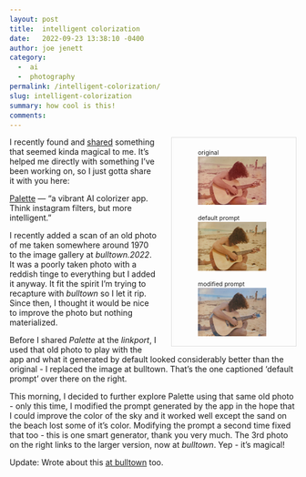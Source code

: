 ```yaml
---
layout: post
title:  intelligent colorization
date:   2022-09-23 13:38:10 -0400
author: joe jenett
category:
  -  ai
  -  photography
permalink: /intelligent-colorization/
slug: intelligent-colorization
summary: how cool is this!
comments: 
---
```


<div style="min-height:320px;display:block;">
<div style="position-relative;float:right;margin-left:24px;padding:6px 6px 0 6px;border:1px solid #dedede">
<figure>
<figcaption style="font-size:.75em;">original</figcaption>
<img src="/images/mbjoe-old.jpg" width="120" style="width:120px;margin-right:6px;" alt="" />
</figure>
<figure>
<figcaption style="font-size:.75em;">default prompt</figcaption>
<img src="/images/mbjoe2.jpg" width="120" style="width:120px;margin-right:6px;" alt="" />
</figure>
<figure>
<figcaption style="font-size:.75em;">modified prompt</figcaption>
<a href="https://bulltown.2022.joejenett.com/images/show/?image=mbjoe"><img src="/images/mbjoe.jpg" width="120" style="width:120px;" alt="" /></a>
</figure>
</div>
<p>I recently found and <a href="https://dwt-archives.joejenett.com/a-vibrant-ai-colorizer-app/">shared</a> something that seemed kinda magical to me. It’s helped me directly with something I’ve been working on, so I just gotta share it with you here:</p>
<p>
<a title="Palette" href="https://palette.fm/">Palette</a> — “a vibrant AI colorizer app. Think instagram filters, but more intelligent.” 
</p>
<p>I recently added a scan of an old photo of me taken somewhere around 1970 to the image gallery at <em>bulltown.2022</em>. It was a poorly taken photo with a reddish tinge to everything but I added it anyway. It fit the spirit I’m trying to recapture with <em>bulltown</em> so I let it rip. Since then, I thought it would be nice to improve the photo but nothing materialized.</p>
<p>Before I shared <em>Palette</em> at the <em>linkport</em>, I used that old photo to play with the app and what it generated by default looked considerably better than the original - I replaced the image at bulltown. That’s the one captioned ‘default prompt’ over there on the right.</p>
<p>This morning, I decided to further explore Palette using that same old photo - only this time, I modified the prompt generated by the app in the hope that I could improve the color of the sky and it worked well except the sand on the beach lost some of it’s color. Modifying the prompt a second time fixed that too - this is one smart generator, thank you very much. The 3rd photo on the right links to the larger version, now at <em>bulltown</em>. Yep - it’s magical!</p>
<p>Update: Wrote about this <a href="https://bulltown.2022.joejenett.com/journal/092422/">at bulltown</a> too.</p>

<a href="https://brid.gy/publish/twitter"></a>
<data class="p-bridgy-omit-link" value="false"></data>
